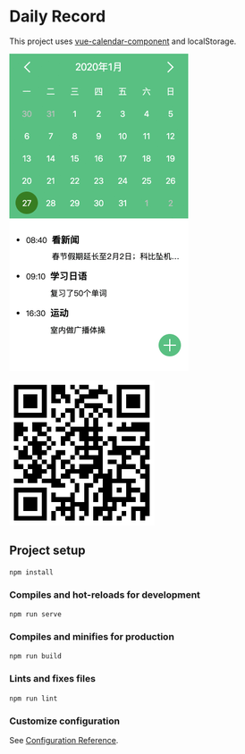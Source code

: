 # Daily Record

This project uses [vue-calendar-component](https://github.com/zwhGithub/vue-calendar) and localStorage.

![Daily Record](record.gif)

![QR Code](qr-code.png)

## Project setup

```
npm install
```

### Compiles and hot-reloads for development

```
npm run serve
```

### Compiles and minifies for production

```
npm run build
```

### Lints and fixes files

```
npm run lint
```

### Customize configuration

See [Configuration Reference](https://cli.vuejs.org/config/).
